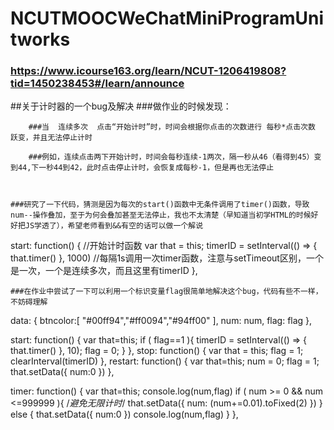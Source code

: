 # NCUTMOOCWeChatMiniProgramUnitworks

### https://www.icourse163.org/learn/NCUT-1206419808?tid=1450238453#/learn/announce

##关于计时器的一个bug及解决
    ###做作业的时候发现：

        ###当  连续多次  点击“开始计时”时，时间会根据你点击的次数进行 每秒*点击次数  跃变，并且无法停止计时

        ###例如，连续点击两下开始计时，时间会每秒连续-1两次，隔一秒从46（看得到45）变到44,下一秒44到42，此时点击停止计时，会恢复成每秒-1，但是再也无法停止



    ###研究了一下代码，猜测是因为每次的start()函数中无条件调用了timer()函数，导致num--操作叠加，至于为何会叠加甚至无法停止，我也不太清楚（早知道当初学HTML的时候好好把JS学透了），希望老师看到&&有空的话可以做一个解说

start: function() { //开始计时函数
var that = this;
timerID = setInterval(() => {
that.timer()
}, 1000) //每隔1s调用一次timer函数，注意与setTimeout区别，一个是一次，一个是连续多次，而且这里有timerID
},

    ###在作业中尝试了一下可以利用一个标识变量flag很简单地解决这个bug，代码有些不一样，不妨碍理解

data: {
btncolor:[ "#00ff94","#ff0094","#94ff00" ],
num: num,
flag: flag
},
 
start: function() {
var that=this;
if ( flag==1 ){
timerID = setInterval(() => {
that.timer()
}, 10);
flag = 0;
}
},
stop: function() {
var that = this;
flag = 1;
clearInterval(timerID)
},
restart: function() {
var that=this;
num = 0;
flag = 1;
that.setData({
num:0
})
},
 
timer: function() {
var that=this;
console.log(num,flag)
if ( num >= 0 && num <=999999 ){  /*避免无限计时*/
that.setData({
num: (num+=0.01).toFixed(2)
})
} else {
that.setData({
num:0
})
console.log(num,flag)
}
},

